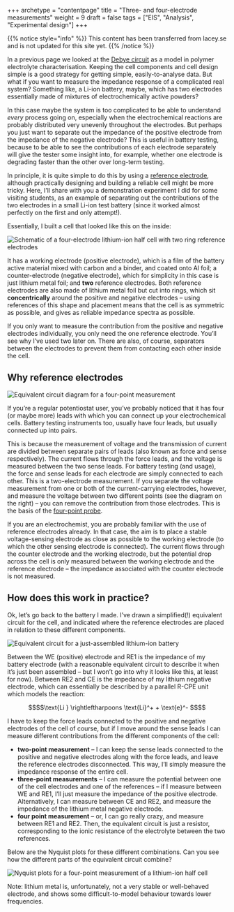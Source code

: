 +++
archetype = "contentpage"
title = "Three- and four-electrode measurements"
weight = 9
draft = false
tags = ["EIS", "Analysis", "Experimental design"]
+++

{{% notice style="info" %}}
This content has been transferred from lacey.se and is not updated for this site yet.
{{% /notice %}}

In a previous page we looked at the [Debye circuit](/experimental-electrochemistry/eis/debye-circuit) as a model in polymer electrolyte characterisation. Keeping the cell components and cell design simple is a good strategy for getting simple, easily-to-analyse data. But what if you want to measure the impedance response of a complicated real system? Something like, a Li-ion battery, maybe, which has two electrodes essentially made of mixtures of electrochemically active powders?

In this case maybe the system is too complicated to be able to understand *every* process going on, especially when the electrochemical reactions are probably distributed very unevenly throughout the electrodes. But perhaps you just want to separate out the impedance of the positive electrode from the impedance of the negative electrode? This is useful in battery testing, because to be able to see the contributions of each electrode separately will give the tester some insight into, for example, whether one electrode is degrading faster than the other over long-term testing.

In principle, it is quite simple to do this by using a [reference electrode](https://en.wikipedia.org/wiki/Reference_electrode), although practically designing and building a reliable cell might be more tricky. Here, I’ll share with you a demonstration experiment I did for some visiting students, as an example of separating out the contributions of the two electrodes in a small Li-ion test battery (since it worked almost perfectly on the first and only attempt!).

Essentially, I built a cell that looked like this on the inside:

![Schematic of a four-electrode lithium-ion half cell with two ring reference electrodes](/images/experimental-electrochemistry/eis/diag-4point.png?width=300px)

It has a working electrode (positive electrode), which is a film of the battery active material mixed with carbon and a binder, and coated onto Al foil; a counter-electrode (negative electrode), which for simplicity in this case is just lithium metal foil; and **two** reference electrodes. Both reference electrodes are also made of lithium metal foil but cut into rings, which sit **concentrically** around the positive and negative electrodes – using references of this shape and placement means that the cell is as symmetric as possible, and gives as reliable impedance spectra as possible.

If you only want to measure the contribution from the positive and negative electrodes individually, you only need the one reference electrode. You’ll see why I’ve used two later on. There are also, of course, separators between the electrodes to prevent them from contacting each other inside the cell.

## Why reference electrodes

![Equivalent circuit diagram for a four-point measurement](/images/experimental-electrochemistry/eis/ec-force-sense.svg?width=200px)

If you’re a regular potentiostat user, you’ve probably noticed that it has four (or maybe more) leads with which you can connect up your electrochemical cells. Battery testing instruments too, usually have four leads, but usually connected up into pairs.

This is because the measurement of voltage and the transmission of current are divided between separate pairs of leads (also known as force and sense respectively). The current flows through the force leads, and the voltage is measured between the two sense leads. For battery testing (and usage), the force and sense leads for each electrode are simply connected to each other. This is a two-electrode measurement. If you separate the voltage measurement from one or both of the current-carrying electrodes, however, and measure the voltage between two different points (see the diagram on the right) – you can remove the contribution from those electrodes. This is the basis of the [four-point probe](https://en.wikipedia.org/wiki/Four-terminal_sensing).

If you are an electrochemist, you are probably familiar with the use of reference electrodes already. In that case, the aim is to place a stable voltage-sensing electrode as close as possible to the working electrode (to which the other sensing electrode is connected). The current flows through the counter electrode and the working electrode, but the potential drop across the cell is only measured between the working electrode and the reference electrode – the impedance associated with the counter electrode is not measured.

## How does this work in practice?

Ok, let’s go back to the battery I made. I’ve drawn a simplified(!) equivalent circuit for the cell, and indicated where the reference electrodes are placed in relation to these different components.

![Equivalent circuit for a just-assembled lithium-ion battery](/images/experimental-electrochemistry/eis/ec-4-electrode.svg?height=160px)

Between the WE (positive) electrode and RE1 is the impedance of my battery electrode (with a reasonable equivalent circuit to describe it when it’s just been assembled – but I won’t go into why it looks like this, at least for now). Between RE2 and CE is the impedance of my lithium negative electrode, which can essentially be described by a parallel R-CPE unit which models the reaction:

```math
$$\text{Li } \rightleftharpoons \text{Li}^+ + \text{e}^- $$
```

I have to keep the force leads connected to the positive and negative electrodes of the cell of course, but if I move around the sense leads I can measure different contributions from the different components of the cell:

- **two-point measurement** – I can keep the sense leads connected to the positive and negative electrodes along with the force leads, and leave the reference electrodes disconnected. This way, I’ll simply measure the impedance response of the entire cell.
- **three-point measurements** – I can measure the potential between one of the cell electrodes and one of the references – if I measure between WE and RE1, I’ll just measure the impedance of the positive electrode. Alternatively, I can measure between CE and RE2, and measure the impedance of the lithium metal negative electrode.
- **four point measurement** – or, I can go really crazy, and measure between RE1 and RE2. Then, the equivalent circuit is just a resistor, corresponding to the ionic resistance of the electrolyte between the two references.

Below are the Nyquist plots for these different combinations. Can you see how the different parts of the equivalent circuit combine?

![Nyquist plots for a four-point measurement of a lithium-ion half cell](/images/experimental-electrochemistry/eis/4point.png?width=450px)

Note: lithium metal is, unfortunately, not a very stable or well-behaved electrode, and shows some difficult-to-model behaviour towards lower frequencies.